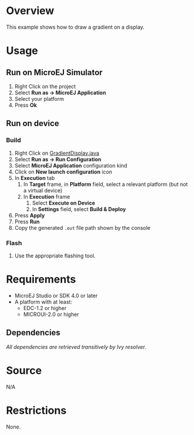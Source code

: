 # Overview
This example shows how to draw a gradient on a display.

# Usage
## Run on MicroEJ Simulator
1. Right Click on the project
1. Select **Run as -> MicroEJ Application**
1. Select your platform 
1. Press **Ok**


## Run on device
### Build
1. Right Click on [GradientDisplay.java](src/main/java/com/microej/examples/gradient/GradientDisplay.java)
1. Select **Run as -> Run Configuration**
1. Select **MicroEJ Application** configuration kind
1. Click on **New launch configuration** icon
1. In **Execution** tab
	1. In **Target** frame, in **Platform** field, select a relevant platform (but not a virtual device)
	1. In **Execution** frame
		1. Select **Execute on Device**
		2. In **Settings** field, select **Build & Deploy**
1. Press **Apply**
1. Press **Run**
1. Copy the generated `.out` file path shown by the console

### Flash
1. Use the appropriate flashing tool.

# Requirements
* MicroEJ Studio or SDK 4.0 or later
* A platform with at least:
	* EDC-1.2 or higher
	* MICROUI-2.0 or higher

## Dependencies
_All dependencies are retrieved transitively by Ivy resolver_.

# Source
N/A

# Restrictions
None.

